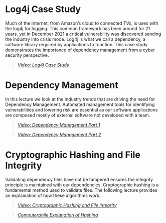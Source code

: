 # Log4j Case Study

Much of the Internet, from Amazon’s cloud to connected TVs, is uses with the log4j for logging.  This common framework has been around for 21 years, yet in December 2021 a critical vulnerability was discovered sending the industry into crisis mode.  Log4j is what we call a dependency, a software library required by applications to function.  This case study demonstrates the importance of dependency management from a cyber security perspective.
> [*Video: Log4j Case Study*](https://auburn.hosted.panopto.com/Panopto/Pages/Viewer.aspx?id=19027d93-3d1d-4601-bf46-aeb300bca4ca)


# Dependency Management
In this lecture we look at the industry trends that are driving the need for Dependency Management.  Automated management tools for identifying vulnerabilities and lowering risk are essential as our software applications are composed mostly of external software not developed with a team.

> [*Video: Dependency Management Part 1*](https://auburn.hosted.panopto.com/Panopto/Pages/Viewer.aspx?id=4bdbc4db-8075-40b7-90ba-aeb300c2c3c7)

>  [*Video: Dependency Management Part 2*](https://auburn.hosted.panopto.com/Panopto/Pages/Viewer.aspx?id=fe818304-e51f-4a5f-95c9-aeb300d3dd1f)

# Cryptographic Hashing and File Integrity
Validating dependency files have not be tampered ensures the integrity principle is maintained with our dependencies.  Cryptographic hashing is a fundamental method used to validate files.  The following lecture provides an explaination of how these algorithms work.

>  [*Video: Cryptographic Hashing and File Integrity*](https://auburn.hosted.panopto.com/Panopto/Pages/Viewer.aspx?id=de8628ee-2690-41f9-9f47-aeb300dfec86)

> [*Computerphile Explanation of Hashing*](https://youtu.be/b4b8ktEV4Bg)
